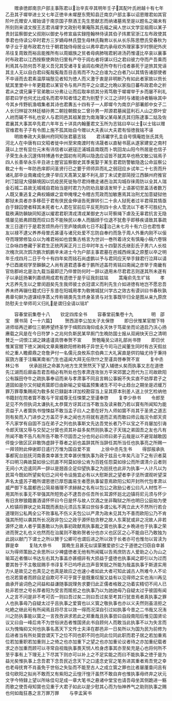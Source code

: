 <!-- { "loadSidebar": true } -->
　　赠承徳郎南京户部主事陈君以治辛亥卒其明年壬子其配叶氏祔越十有七年乙丑其子墀举进士又七年正徳辛未墀歴东筦知县迁南京户部主事以诏恩赠君如其官阶叶氏赠安人墀始请于南京国子祭酒王先生思献志而纳诸墓焉至是以题名之碣未有所刻则来请文按王志君讳爟字文政别号果庵陈其氏福之闽人世以文学显祖周以某子贵封监察御史父叔刚以御史与修宣庙实録陞翰林侍读其伯子炜累官浙江左布政使其季君也侍读公卒时君方三岁嫡母林氏暨生母林氏鞠育以长从长乐陈思懋氏受春秋为举子业于是布政君方仕于朝君独侍母居业以弗卒君内承母欢外理家事岁时祭祀外庆吊往复周致而裕且能推所有以周姻族之贫者母病肺喘君躬进汤药惟谨比卒哀以襄事时布政君以江西按察使奔防归里有产夺于闾右者将谋以归之君曰彼力夺而产吾乘而利焉其与防何吾不是义吾兄其受诸寻复谕闾右俾还所夺有行戍者暴死于逆旅其党诬其主人无以自白君曰寃哉寃哉吾目击焉而不为之白谁为之白者乃以其情告诸部使者不卒诬而去君素温厚端慤见者知为徳人而义激于衷是非明断乃有如此者家故以赀长赋其里里中十年更籍君以某官令与焉戸而平之众谓之允晩以家指日蕃布政君命之析君从之谓兄廉于官弟敢以分弗让让而后取率损其分焉笃敎于墀墀举于乡而屡不利礼部君曰学也何尤比成名而君卒知者惜之君为别墅于义江之浒时与诸能诗者觞咏其中今其乡传野航渔唱集者其诗也君夀五十四有子一人即墀今为南京户部署郎中女子二人长归林锭次林廷植孙男二朝铨朝錧女二曾孙男一邦源君墓闽蓝利石人山之原叶安人祔而碣不书礼也安人与君同邑其祖某尝为南海簿父某母某氏其归陈逮事二姑及佐君襄其大事其卒先君六年年五十详具内翰董君文玉所为志铭曰卒以士以士铭以赠官维君有子子有令图上施不孤其始自今赠以大夫表以大夫君有恒徳我铭不诬
　　明故奉政大夫贑州府同知张君墓志铭
　　君讳瓛字孔圭自号慎庵姓张氏其先河北人在中唐有曰文昭者徙中州至宋南渡时有讳晟者以直秘书扈从遂家建安之南村晟以上世有显仕元末有讳信者以避冦迁浦城县南既而卜筑回龙山阳今所居是也信子子荣生永永沉邃伟特博通书史国初有司两以隐逸应诏皆不就其卒也杨文敏公铭焉子四人长善举永乐辛丑进士歴官监察御史其季冕娶于某生君君防警敏隐逸公命监察公敎之十有一年防邑庠即问圣贤行已之要于师师异而礼之弱冠应乡试年二十七贡而升诸礼部卒业南雍成化庚子举应天髙第又屡不利礼部丁未试吏部简授江西贑州府推官时汀韶冦大侵贑境因以饥疫民死徙殆尽君持檄走诸邑治其沟城存徕周防以全其人瑞金石城二县故无城城自君始当是时君力为防劝且屡请发帑于上语甚切至盖活者数万人既又重逃复之典权婚嫁之宜申掩埋之令稽古荒政而加敏惠焉其治刑尤加意疑狱他郡狱未具者亦多移莅于君有侠民金伸诬告死罪转引二十余人狱死者过半君得其情亟白于録囚使者释其未死者七人君在官前后平反死刑四十余人雪流以下者不可胜纪九载秩满防贑缺同知遂以擢君君职清戎清戎某御史方以苛察绳下虐及无辜君抗言无隐情屡见抵弗顾既而叹曰吾不能殃民以奉人而腼顔于位退不犹愈乎即移疾请致其事疏发三日遂行于是君苦烦热舟行至庐陵病病七日不起治己未七月十有六日也君性孝友以禄不逮父养养母曽氏甚谨与诸兄处爱不忘防自奉约而急于周人外重内刚不以佞夺而理棼修坠众以为难君裕如也尝集古格言为世训一巻所着诗文有慎庵小稿六卷锦江杂咏四巻藏于家君生正统丙寅正月三日卒时年五十四娶苏氏继彭氏子男六人长桂次槐次凤次鹍次鹏次鹤鹏辛未进士今为户部主事君墓在邑城西绵溪之原塟以卒之明年壬戌四月二日于今十有四年矣而铭石尚虚鹏以予与君同应天举手録君行泣拜以请予已酉嵗视学至贑贑之人尚有道君遗事者于鹏所述盖符焉铭曰南闽之彦举于南畿有官佐郡岭北是治九载当最即迁乃倅曽防何时一辞以退用未尽君君志则遂其所未遂有子以承廷扬署列嘉绩用成君有遗徳于是乎征我刻兹铭
　　蒿庵俞先生圹铭
　　孝大志养先生以之曽闵遐矣先生我师彼士衣冠谓义而利先生介如进徳有地岂不愿忠吾养未终再辍仕籍式归于东昔在阳城用孝为敎微城犹兴学古之效古有谟训曰书春秋孰弗章句鲜为道谋经序蒸乂传称锡类先生终身圣贤与对生事既毕归全是图从亲九原庶防慰夫士举师司义归礼是谓归全请以铭圹














　　容春堂前集卷十八
　　钦定四库全书
　　容春堂前集卷十九　　　　明　邵宝　撰书简【一十六篇】
　　贺西涯李公加太子太保啓
　　即日伏惟某官閤下特进师垣再迁卿位三朝养望终圣学于缉熙四海仰成永天休于笃棐坐而论道启乃沃心扬赓载之风是在今日符梦卜之兆何负斯民某早厠门生晩防国士报从双阙快天日之清明賛乏一词恨江湖之踈逺谨具啓奉贺不宣
　　贺匏庵吴公进礼部尚书啓
　　即日伏惟某官閤下徳义渊纯文章奥雅欧阳修称韩子异世无今司马迁闻董生同时有古天假丝纶之重人瞻彛鼎之竒詹尹付一名儒元良攸系宗伯典三大礼寅直是供钧轴尤待于秉持宸旒方厪于注瞩某南省门生也遥闻大拜无任欣忭之至谨具啓奉贺不宣
　　复中丞林公书
　　伏承廵抚之命甚为地方生灵贺然天下望入辅徳乆矣而执事又志在道徳先江湖而后廊庙吾君吾相必有所处也包孝肃连攻张方平宋郊罢之而代为三司故欧阳公有蹊田夺牛之疏执事奉诏而来与孝肃事不同且言韩公事婉不失实直不妨厚君子之道固如是尔又何疑焉寳即日由新喻之安福盖预集诸生不可中止趋台之期坐是迟缓万罪万罪尊集赐阅为敎多矣已録副本详加校勘容当上呈其原本别差人送上伏乞检纳他书籍封在院者寳不敢与干冐威尊无任悚栗之至谨奉啓
　　复李少叅书
　　令郎至足见不外但执词太谦执礼太恭寳方讶其过当不敢当及读来敎乃若以寳有所闻知为能资益于人者寳执书惶悚益不敢当孟子曰人之患在好为人师如寳不肖其于圣贤之道志则有矣而入门进歩之方盖茫乎未之闻也方将就有道而正焉而敢曰师云哉况令郎天资不凡家学有自固不当在弟子之列也执事斯文先达吾党长者乃不以宝之不肖屡加引诲令郎天瑞又辱与交契之分寳也资其补益多矣然则执事之子天瑞之弟固吾之友也凡有所闻不敢不告凡有所告不敢不尽固吾之分也何必曰师曰弟子云哉是以不避冐越敢因伻旋少致区区非敢饰虚辞于尊者之前也盖辞其所当辞任其所当任也执事亮之所赐一一拜领附此伸谢即日逺行万惟为国自爱不宣
　　上徐中丞先生书
　　得邸报承执事都宪台廵抚河南善类幸甚生灵幸甚伏惟执事为政于兹且七年矣凡治下之有识者莫不曰明习典故莫如徐公抗直不阿莫如徐公肯为百姓任怨莫如徐公而所谓清介云者则无间小大迩逺同声一辞以是翘首企足仰望执事之为廵抚也此非为执事一人计凡以为民耳今既如所望矣旬日之间号令设施宜必有以大慰斯民之望者李子坚所谓观听望深声名太盛苏子瞻所谓恩徳已厚怨讟易生者愿执事留意焉欧阳公知开封所代包孝肃以威严御下名震都邑公简易循理不求赫赫之名有以包公之政励公者公曰凡人材性不一用其所长事无不举强其所短势必不逮吾亦任吾所长耳源怀廵北边镇将尼元须与怀少有旧贪秽狼籍置酒请怀怀曰今日是怀与故人饮酒之坐非鞠狱之所也明日公庭始为使人检镇将罪状之处耳既而表劾元须吕东莱曰世俗多谓公私不两立此大不然所行若合道理则公私两全公不败事私不伤义夫包公以严肃为政未见其为不善而欧阳公乃不肯强其所短以袭其所长况政非包公之政乎源怀劾贪秽之故人东莱犹或非之况故人非若源怀之故人者乎寳愚敢以为执事初政献焉执事裁之寳也执事之乡晩进也于执事之荣进而贺之礼也义也然而在治属则不敢称贺者分也亦义也区区之心不能自已乃敢独为此説以献门下谓士之所以賛于公卿可也谓后进之所以效于长者亦可也惟勿以冐渎为罪是幸
　　复陆大叅书
　　寳晩生且甚无似误蒙雅爱欲引之于道徳之归窃自幸甚以为得师策励之余思所以少裨盛徳者无他有所闻辄以告焉庶防古人爱助之心为山之喻耳近者僭以书达左右其为事盖亦甚细非有大损益于盛徳也执事闻之即引以为过而要其咎于不主敬屈赐手书谆复不已呜呼此岂声音笑貎之所能为哉盖执事于斯道实用力乆是故见之也真见之也真是故应之也速小者如此大者可知此诚古人所难今人不论也况若寳者而顾自足自欺可不可乎寳于是既重叹服又益有以见得师之实也洧川再见曲承开谕词色之间益和益谦随事説理务求要归此正儒者格致之功着实精切不间人已处非若世之号长厚者阳为受言而隂拒之也执事乃以为訑訑毋乃自疑太过乎彼固有闻人之言不问是非不考可否一则曰吾过矣二则曰吾过矣至考其行犹昔焉者真执事之罪人也执事毋乃自疑太过乎且执事之爱寳也以义寳之敬执事也亦以义夫然则虽沮拒之叱絶之继此茍有所闻焉且将尽言以效一得而况深自引过如执事今昔之二书哉又况洧川之防执事能以寳之一言孜孜讲求若此之郑重哉且执事尝曰自段南阳后惟见国贤论议又曰自一峰后肯不为世俗谀态者惟国贤此书自顾何人而敢当此执事不以为失言而以为愧悔抑又何也执事名髙天下文传士夫泽在郡邑非一日矣所以为国为民为前修为后进者当有所处寳尝谓天下之位不同也职不同也同此位同此职而君子居之若加重焉位若加重职若加重则上之倚之也亦加重下之望之也亦加重论议者待之亦加重纪载者求之亦加重而顾可以寻常自视哉执事畏天悯人检身虑事其亦至矣充是心也将何所不至乎事有上下理无上下尽其下则亦可以补上之不足实能之而曰不能执事之徳于是为益光矣惟执事上念吾君下念吾民近念天下之口逺念史官之笔务进其重者焉吾党之幸也老母抚育不肖虽免于世俗之失坠而不能至古人之成立寳之罪也比者屡厪埀问且有佳句欧阳之拟尚不敢而又有紫阳之云惶汗惶汗虽然不敢自弃也惟执事毋终弃之状元文字今特録上望以所咏佳句足成一章大笔书之悬诸中堂宝也请吾母坐其侧跪进一觞而歌之使吾母知寳也见重于大君子如此以是少慰其心而为怡神养气之助则执事之赐也何如哉狂愚之言万罪万罪
　　与李孟寅书
